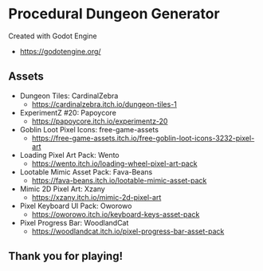 # Procedural Dungeon Generator
Created with Godot Engine
* https://godotengine.org/

## Assets
- Dungeon Tiles: CardinalZebra
	* https://cardinalzebra.itch.io/dungeon-tiles-1
- ExperimentZ #20: Papoycore
	* https://papoycore.itch.io/experimentz-20
- Goblin Loot Pixel Icons: free-game-assets
	* https://free-game-assets.itch.io/free-goblin-loot-icons-3232-pixel-art
- Loading Pixel Art Pack: Wento
	* https://wento.itch.io/loading-wheel-pixel-art-pack
- Lootable Mimic Asset Pack: Fava-Beans
	* https://fava-beans.itch.io/lootable-mimic-asset-pack
- Mimic 2D Pixel Art: Xzany
	* https://xzany.itch.io/mimic-2d-pixel-art
- Pixel Keyboard UI Pack: Oworowo
	* https://oworowo.itch.io/keyboard-keys-asset-pack
- Pixel Progress Bar: WoodlandCat
	* https://woodlandcat.itch.io/pixel-progress-bar-asset-pack

## Thank you for playing!
